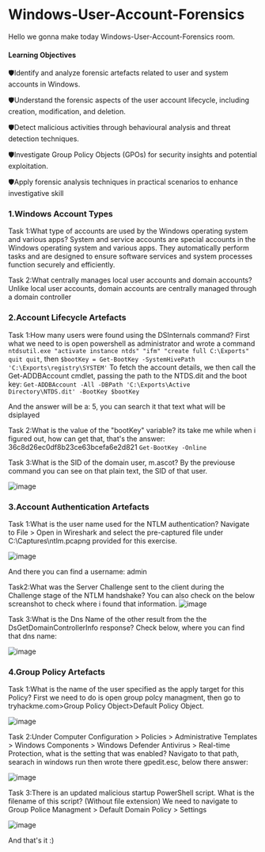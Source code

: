 # Windows-User-Account-Forensics

Hello we gonna make today Windows-User-Account-Forensics room.

<h4>Learning Objectives</h4>

🛡️Identify and analyze forensic artefacts related to user and system accounts in Windows.

🛡️Understand the forensic aspects of the user account lifecycle, including creation, modification, and deletion.

🛡️Detect malicious activities through behavioural analysis and threat detection techniques.

🛡️Investigate Group Policy Objects (GPOs) for security insights and potential exploitation.

🛡️Apply forensic analysis techniques in practical scenarios to enhance investigative skill


<h3>1.Windows Account Types</h3>

Task 1:What type of accounts are used by the Windows operating system and various apps?
System and service accounts are special accounts in the Windows operating system and various apps. They automatically perform tasks and are designed to ensure software services and system processes function securely and efficiently.

Task 2:What centrally manages local user accounts and domain accounts?
Unlike local user accounts, domain accounts are centrally managed through a domain controller

<h3>2.Account Lifecycle Artefacts</h3>

Task 1:How many users were found using the DSInternals command?
First what we need to is open powershell as administrator and wrote a command ```ntdsutil.exe "activate instance ntds" "ifm" "create full C:\Exports" quit quit```, then ```$bootKey = Get-BootKey -SystemHivePath 'C:\Exports\registry\SYSTEM'``` To fetch the account details, we then call the Get-ADDBAccount cmdlet, passing the path to the NTDS.dit and the boot key: ```Get-ADDBAccount -All -DBPath 'C:\Exports\Active Directory\NTDS.dit' -BootKey $bootKey``` 

And the answer will be a: 5, you can search it that text what will be dsiplayed

Task 2:What is the value of the "bootKey" variable?
its take me while when i figured out, how can get that, that's the answer: 36c8d26ec0df8b23ce63bcefa6e2d821
```Get-BootKey -Online```

Task 3:What is the SID of the domain user, m.ascot?
By the previouse command you can see on that plain text, the SID of that user.

![image](https://github.com/user-attachments/assets/6673f3be-5efb-42d7-883d-f3aa44bf0ca9)

<h3>3.Account Authentication Artefacts</h3>

Task 1:What is the user name used for the NTLM authentication?
Navigate to File > Open in Wireshark and select the pre-captured file under C:\Captures\ntlm.pcapng provided for this exercise.

![image](https://github.com/user-attachments/assets/1df27cca-e392-499d-94e8-8e82c10cd6fc)

And there you can find a username: admin

Task2:What was the Server Challenge sent to the client during the Challenge stage of the NTLM handshake?
You can also check on the below screanshot to check where i found that information.
![image](https://github.com/user-attachments/assets/4c055ec2-84b2-4fea-a9c7-41dfe15cec10)


Task 3:What is the Dns Name of the other result from the the DsGetDomainControllerInfo response?
Check below, where you can find that dns name:

![image](https://github.com/user-attachments/assets/e4c36198-502c-4430-81b5-d51639fecb81)


<h3>4.Group Policy Artefacts</h3>

Task 1:What is the name of the user specified as the apply target for this Policy?
First we need to do is open group polcy managment, then go to tryhackme.com>Group Policy Object>Default Policy Object. 

![image](https://github.com/user-attachments/assets/a1716a4b-50ee-4b9b-acd6-00fb8caf6d64)

Task 2:Under Computer Configuration > Policies > Administrative Templates > Windows Components > Windows Defender Antivirus > Real-time Protection, what is the setting that was enabled?
Navigato to that path, searach in windows run then wrote there gpedit.esc, below there answer:

![image](https://github.com/user-attachments/assets/af62f8c1-c084-45a1-a200-3a3dd64bebae)

Task 3:There is an updated malicious startup PowerShell script. What is the filename of this script? (Without file extension)
We need to navigate to Group Police Managment > Default Domain Policy > Settings 

![image](https://github.com/user-attachments/assets/4f575c99-11f2-4136-9f75-f8550d38408a)


And that's it :)
